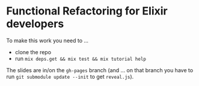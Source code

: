 # Functional Refactoring for Elixir developers

To make this work you need to ...

* clone the repo
* run `mix deps.get && mix test && mix tutorial help`

The slides are in/on the `gh-pages` branch (and ... on that branch you have to run `git submodule update --init` to get `reveal.js`).
